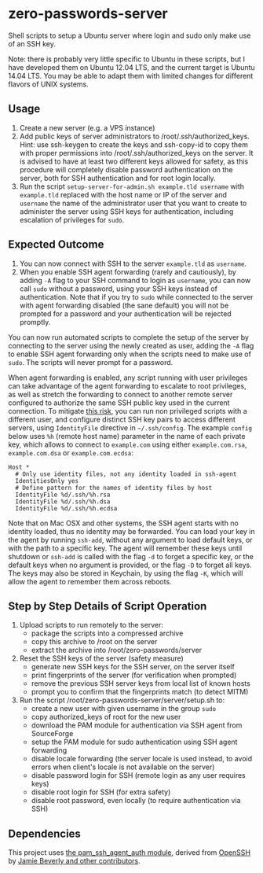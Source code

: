 # zero-passwords-server

Shell scripts to setup a Ubuntu server
where login and sudo only make use of an SSH key.

Note: there is probably very little specific to Ubuntu in these scripts,
but I have developed them on Ubuntu 12.04 LTS, and the current target
is Ubuntu 14.04 LTS. You may be able to adapt them with limited changes
for different flavors of UNIX systems.

## Usage

1. Create a new server (e.g. a VPS instance)
2. Add public keys of server administrators to /root/.ssh/authorized\_keys.
   Hint: use ssh-keygen to create the keys and ssh-copy-id to copy them
   with proper permissions into /root/.ssh/authorized\_keys on the server.
   It is advised to have at least two different keys allowed for safety,
   as this procedure will completely disable password authentication
   on the server, both for SSH authentication and for root login locally.
3. Run the script `setup-server-for-admin.sh example.tld username`
   with `example.tld` replaced with the host name or IP of the server
   and `username` the name of the administrator user that you want to create
   to administer the server using SSH keys for authentication,
   including escalation of privileges for `sudo`.

## Expected Outcome

1. You can now connect with SSH to the server `example.tld` as `username`.
2. When you enable SSH agent forwarding (rarely and cautiously),
   by adding `-A` flag to your SSH command to login as `username`,
   you can now call `sudo` without a password, using your SSH keys instead
   of authentication. Note that if you try to `sudo` while connected to the
   server with agent forwarding disabled (the sane default) you will not be
   prompted for a password and your authentication will be rejected promptly.

You can now run automated scripts to complete the setup of the server
by connecting to the server using the newly created as user, adding
the `-A` flag to enable SSH agent forwarding only when the scripts
need to make use of `sudo`. The scripts will never prompt for a password.

When agent forwarding is enabled, any script running with user privileges
can take advantage of the agent forwarding to escalate to root privileges,
as well as stretch the forwarding to connect to another remote server
configured to authorize the same SSH public key used in the current connection.
To mitigate [this risk][AGENT_FORWARDING_RISK], you can run non privileged
scripts with a different user, and configure distinct SSH key pairs to access
different servers, using `IdentityFile` directive in `~/.ssh/config`.
The example `config` below uses `%h` (remote host name) parameter
in the name of each private key, which allows to connect to `example.com`
using either `example.com.rsa`, `example.com.dsa` or `example.com.ecdsa`:

```
Host *
  # Only use identity files, not any identity loaded in ssh-agent
  IdentitiesOnly yes
  # Define pattern for the names of identity files by host
  IdentityFile %d/.ssh/%h.rsa
  IdentityFile %d/.ssh/%h.dsa
  IdentityFile %d/.ssh/%h.ecdsa
```

[AGENT_FORWARDING_RISK]:
http://unixwiz.net/techtips/ssh-agent-forwarding.html#sec

Note that on Mac OSX and other systems, the SSH agent starts with no identity
loaded, thus no identity may be forwarded. You can load your key in the agent
by running `ssh-add`, without any argument to load default keys, or with the
path to a specific key. The agent will remember these keys until shutdown or
`ssh-add` is called with the flag `-d` to forget a specific key, or the default
keys when no argument is provided, or the flag `-D` to forget all keys.
The keys may also be stored in Keychain, by using the flag `-K`, which will
allow the agent to remember them across reboots.

## Step by Step Details of Script Operation

1. Upload scripts to run remotely to the server:
    * package the scripts into a compressed archive
    * copy this archive to /root on the server
    * extract the archive into /root/zero-passwords/server
2. Reset the SSH keys of the server (safety measure)
    * generate new SSH keys for the SSH server, on the server itself
    * print fingerprints of the server (for verification when prompted)
    * remove the previous SSH server keys from local list of known hosts
    * prompt you to confirm that the fingerprints match (to detect MITM)
3. Run the script /root/zero-passwords-server/server/setup.sh to:
    * create a new user with given username in the group `sudo`
    * copy authorized\_keys of root for the new user
    * download the PAM module for authentication via SSH agent from SourceForge
    * setup the PAM module for sudo authentication using SSH agent forwarding
    * disable locale forwarding (the server locale is used instead,
      to avoid errors when client's locale is not available on the server)
    * disable password login for SSH (remote login as any user requires keys)
    * disable root login for SSH (for extra safety)
    * disable root password, even locally (to require authentication via SSH)

## Dependencies

This project uses [the pam\_ssh\_agent\_auth module][PAM_SSH_AGENT_AUTH],
derived from [OpenSSH][OpenSSH]
by [Jamie Beverly and other contributors][CONTRIBUTORS].

[PAM_SSH_AGENT_AUTH]: http://pamsshagentauth.sourceforge.net/
[OpenSSH]: http://www.openssh.com/
[CONTRIBUTORS]: http://sourceforge.net/p/pamsshagentauth/code/HEAD/tree/trunk/CONTRIBUTORS
